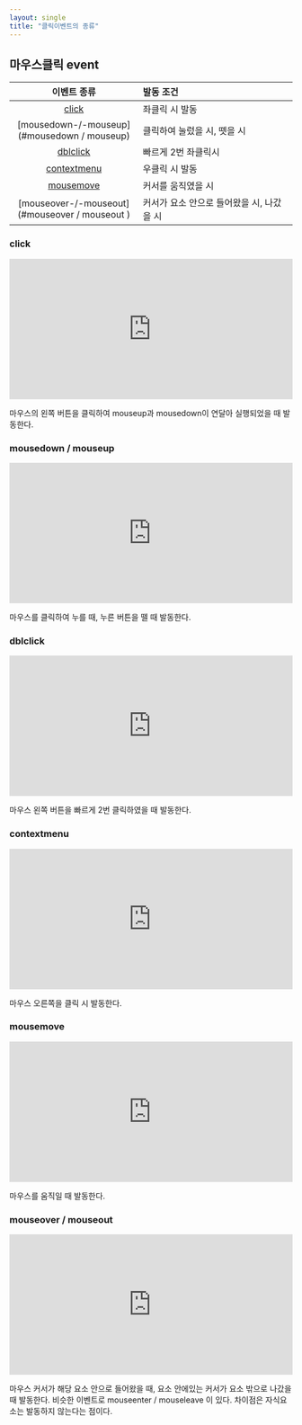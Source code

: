 ```yaml
---
layout: single
title: "클릭이벤트의 종류"
---
```

## 마우스클릭 event


|이벤트 종류|발동 조건|
|:---:|:---|
|[click](#click)|좌클릭 시 발동|
|[mousedown-/-mouseup](#mousedown / mouseup)|클릭하여 눌렀을 시, 뗏을 시|
|[dblclick](#dblclick)|빠르게 2번 좌클릭시|
|[contextmenu](#contextmenu)|우클릭 시 발동
|[mousemove](#mousemove)|커서를 움직였을 시
|[mouseover-/-mouseout](#mouseover / mouseout )|커서가 요소 안으로 들어왔을 시, 나갔을 시&nbsp;&nbsp;&nbsp;&nbsp;&nbsp;&nbsp;&nbsp;&nbsp;&nbsp;&nbsp;&nbsp;&nbsp;&nbsp;&nbsp;&nbsp;&nbsp;&nbsp;&nbsp;&nbsp;&nbsp;&nbsp;&nbsp;&nbsp;&nbsp;&nbsp;&nbsp;&nbsp;&nbsp;&nbsp;&nbsp;&nbsp;&nbsp;&nbsp;&nbsp;&nbsp;&nbsp;&nbsp;

### click

<iframe height="250" style="width: 100%;" scrolling="no" title="eventMouseUp/Down" src="https://codepen.io/sasimi_seo/embed/ZEqyzdz?default-tab=html%2Cresult" frameborder="no" loading="lazy" allowtransparency="true" allowfullscreen="true">
  See the Pen <a href="https://codepen.io/sasimi_seo/pen/ZEqyzdz">
  eventMouseUp/Down</a> by Seo YooJoon (<a href="https://codepen.io/sasimi_seo">@sasimi_seo</a>)
  on <a href="https://codepen.io">CodePen</a>.
</iframe>

마우스의 왼쪽 버튼을 클릭하여 mouseup과 mousedown이 연달아 실행되었을 때 발동한다.

### mousedown / mouseup

<iframe height="250" style="width: 100%;" scrolling="no" title="eventMouseUp/Down" src="https://codepen.io/sasimi_seo/embed/BaqZaBP?default-tab=html%2Cresult" frameborder="no" loading="lazy" allowtransparency="true" allowfullscreen="true">
  See the Pen <a href="https://codepen.io/sasimi_seo/pen/BaqZaBP">
  eventMouseUp/Down</a> by Seo YooJoon (<a href="https://codepen.io/sasimi_seo">@sasimi_seo</a>)
  on <a href="https://codepen.io">CodePen</a>.
</iframe>

마우스를 클릭하여 누를 때, 누른 버튼을 뗄 때 발동한다.

###   dblclick

<iframe height="250" style="width: 100%;" scrolling="no" title="Untitled" src="https://codepen.io/sasimi_seo/embed/KKGqKpL?default-tab=html%2Cresult" frameborder="no" loading="lazy" allowtransparency="true" allowfullscreen="true">
  See the Pen <a href="https://codepen.io/sasimi_seo/pen/KKGqKpL">
  Untitled</a> by Seo YooJoon (<a href="https://codepen.io/sasimi_seo">@sasimi_seo</a>)
  on <a href="https://codepen.io">CodePen</a>.
</iframe>

마우스 왼쪽 버튼을 빠르게 2번 클릭하였을 때 발동한다.

### contextmenu

<iframe height="250" style="width: 100%;" scrolling="no" title="Untitled" src="https://codepen.io/sasimi_seo/embed/GRYERvX?default-tab=html%2Cresult" frameborder="no" loading="lazy" allowtransparency="true" allowfullscreen="true">
  See the Pen <a href="https://codepen.io/sasimi_seo/pen/GRYERvX">
  Untitled</a> by Seo YooJoon (<a href="https://codepen.io/sasimi_seo">@sasimi_seo</a>)
  on <a href="https://codepen.io">CodePen</a>.
</iframe>

마우스 오른쪽을 클릭 시 발동한다.

### mousemove

<iframe height="250" style="width: 100%;" scrolling="no" title="eventMouseMove" src="https://codepen.io/sasimi_seo/embed/wvYevKQ?default-tab=html%2Cresult" frameborder="no" loading="lazy" allowtransparency="true" allowfullscreen="true">
  See the Pen <a href="https://codepen.io/sasimi_seo/pen/wvYevKQ">
  eventMouseMove</a> by Seo YooJoon (<a href="https://codepen.io/sasimi_seo">@sasimi_seo</a>)
  on <a href="https://codepen.io">CodePen</a>.
</iframe>

마우스를 움직일 때 발동한다.

### mouseover / mouseout

<iframe height="250" style="width: 100%;" scrolling="no" title="eventMouseOver/Out" src="https://codepen.io/sasimi_seo/embed/rNqwNeO?default-tab=html%2Cresult" frameborder="no" loading="lazy" allowtransparency="true" allowfullscreen="true">
  See the Pen <a href="https://codepen.io/sasimi_seo/pen/rNqwNeO">
  eventMouseOver/Out</a> by Seo YooJoon (<a href="https://codepen.io/sasimi_seo">@sasimi_seo</a>)
  on <a href="https://codepen.io">CodePen</a>.
</iframe>

마우스 커서가 해당 요소 안으로 들어왔을 때, 요소 안에있는 커서가 요소 밖으로 나갔을 때 발동한다.
비슷한 이벤트로 mouseenter / mouseleave 이 있다. 차이점은 자식요소는 발동하지 않는다는 점이다.

